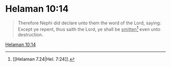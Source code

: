 # Helaman 10:14

> Therefore Nephi did declare unto them the word of the Lord, saying: Except ye repent, thus saith the Lord, ye shall be <u>smitten</u>[^a] even unto destruction.

[Helaman 10:14](https://www.churchofjesuschrist.org/study/scriptures/bofm/hel/10?lang=eng&id=p14#p14)


[^a]: [[Helaman 7.24|Hel. 7:24]].  
